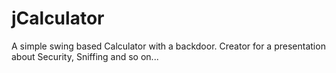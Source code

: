 jCalculator
===========

A simple swing based Calculator with a backdoor. Creator for a presentation about Security, Sniffing and so on...
